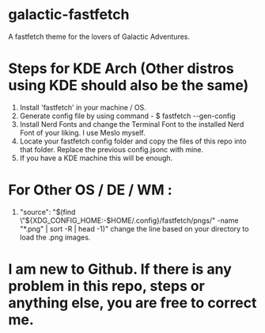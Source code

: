 # galactic-fastfetch
A fastfetch theme for the lovers of Galactic Adventures.

# Steps for KDE Arch (Other distros using KDE should also be the same)
1. Install 'fastfetch' in your machine / OS.
2. Generate config file by using command - $ fastfetch --gen-config
3. Install Nerd Fonts and change the Terminal Font to the installed Nerd Font of your liking. I use Meslo myself.
4. Locate your fastfetch config folder and copy the files of this repo into that folder. Replace the previous config.jsonc with mine.
5. If you have a KDE machine this will be enough.

# For Other OS / DE / WM :
1. "source": "$(find \"${XDG_CONFIG_HOME:-$HOME/.config}/fastfetch/pngs/\" -name \"*.png\" | sort -R | head -1)" change the line based on your directory to load the .png images.

# I am new to Github. If there is any problem in this repo, steps or anything else, you are free to correct me.
